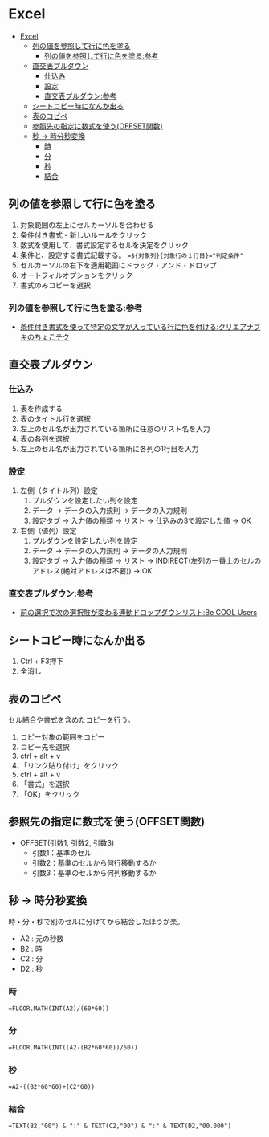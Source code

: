 # Excel

- [Excel](#excel)
  - [列の値を参照して行に色を塗る](#列の値を参照して行に色を塗る)
    - [列の値を参照して行に色を塗る:参考](#列の値を参照して行に色を塗る参考)
  - [直交表プルダウン](#直交表プルダウン)
    - [仕込み](#仕込み)
    - [設定](#設定)
    - [直交表プルダウン:参考](#直交表プルダウン参考)
  - [シートコピー時になんか出る](#シートコピー時になんか出る)
  - [表のコピペ](#表のコピペ)
  - [参照先の指定に数式を使う(OFFSET関数)](#参照先の指定に数式を使うoffset関数)
  - [秒 -> 時分秒変換](#秒---時分秒変換)
    - [時](#時)
    - [分](#分)
    - [秒](#秒)
    - [結合](#結合)

## 列の値を参照して行に色を塗る

1. 対象範囲の左上にセルカーソルを合わせる
2. 条件付き書式 - 新しいルールをクリック
3. 数式を使用して、書式設定するセルを決定をクリック
4. 条件と、設定する書式記載する。
   ```=${対象列}{対象行の１行目}="判定条件"```
5. セルカーソルの右下を適用範囲にドラッグ・アンド・ドロップ
6. オートフィルオプションをクリック
7. 書式のみコピーを選択

### 列の値を参照して行に色を塗る:参考

- [条件付き書式を使って特定の文字が入っている行に色を付ける:クリエアナブキのちょこテク](https://www.crie.co.jp/chokotech/detail/270/)

## 直交表プルダウン

### 仕込み

1. 表を作成する
2. 表のタイトル行を選択
3. 左上のセル名が出力されている箇所に任意のリスト名を入力
4. 表の各列を選択
5. 左上のセル名が出力されている箇所に各列の1行目を入力

### 設定

1. 左側（タイトル列）設定
   1. プルダウンを設定したい列を設定
   2. データ -> データの入力規則 -> データの入力規則
   3. 設定タブ -> 入力値の種類 -> リスト -> 仕込みの3で設定した値 -> OK
2. 右側（値列）設定
   1. プルダウンを設定したい列を設定
   2. データ -> データの入力規則 -> データの入力規則
   3. 設定タブ -> 入力値の種類 -> リスト -> INDIRECT(左列の一番上のセルのアドレス(絶対アドレスは不要)) -> OK

### 直交表プルダウン:参考

- [前の選択で次の選択肢が変わる連動ドロップダウンリスト:Be COOL Users](https://www.becoolusers.com/excel/indirect-list.html)

## シートコピー時になんか出る

1. Ctrl + F3押下
2. 全消し

## 表のコピペ

セル結合や書式を含めたコピーを行う。

1. コピー対象の範囲をコピー
2. コピー先を選択
3. ctrl + alt + v
4. 「リンク貼り付け」をクリック
5. ctrl + alt + v
6. 「書式」を選択
7. 「OK」をクリック

## 参照先の指定に数式を使う(OFFSET関数)

- OFFSET(引数1, 引数2, 引数3)
  - 引数1：基準のセル
  - 引数2：基準のセルから何行移動するか
  - 引数3：基準のセルから何列移動するか

## 秒 -> 時分秒変換

時・分・秒で別のセルに分けてから結合したほうが楽。

- A2 : 元の秒数
- B2 : 時
- C2 : 分
- D2 : 秒

### 時

``` txt
=FLOOR.MATH(INT(A2)/(60*60))
```

### 分

``` txt
=FLOOR.MATH(INT((A2-(B2*60*60))/60))
```

### 秒

``` txt
=A2-((B2*60*60)+(C2*60))
```

### 結合

``` txt
=TEXT(B2,"00") & ":" & TEXT(C2,"00") & ":" & TEXT(D2,"00.000")
```